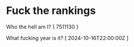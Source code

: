 # Fuck the rankings

Who the hell am I?
{ 7511130 }

What fucking year is it?
[ 2024-10-16T22:00:00Z ]
